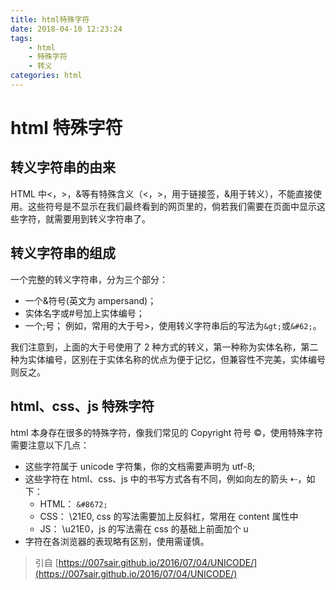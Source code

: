 ```yaml
---
title: html特殊字符
date: 2018-04-10 12:23:24
tags:
    - html
    - 特殊字符
    - 转义
categories: html
---
```


# html 特殊字符

## 转义字符串的由来

HTML 中<，>，&等有特殊含义（<，>，用于链接签，&用于转义），不能直接使用。这些符号是不显示在我们最终看到的网页里的，倘若我们需要在页面中显示这些字符，就需要用到转义字符串了。

## 转义字符串的组成

一个完整的转义字符串，分为三个部分：

- 一个&符号(英文为 ampersand)；
- 实体名字或#号加上实体编号；
- 一个;号；
    例如，常用的大于号>，使用转义字符串后的写法为`&gt;`或`&#62;`。

我们注意到，上面的大于号使用了 2 种方式的转义，第一种称为实体名称，第二种为实体编号，区别在于实体名称的优点为便于记忆，但兼容性不完美，实体编号则反之。

## html、css、js 特殊字符

html 本身存在很多的特殊字符，像我们常见的 Copyright 符号 ©，使用特殊字符需要注意以下几点：

- 这些字符属于 unicode 字符集，你的文档需要声明为 utf-8;
- 这些字符在 html、css、js 中的书写方式各有不同，例如向左的箭头 ⇠，如下：
  - HTML： `&#8672;`
  - CSS： \21E0, css 的写法需要加上反斜杠，常用在 content 属性中
  - JS： \u21E0，js 的写法需在 css 的基础上前面加个 u
- 字符在各浏览器的表现略有区别，使用需谨慎。

> 引自 [https://007sair.github.io/2016/07/04/UNICODE/](https://007sair.github.io/2016/07/04/UNICODE/)
